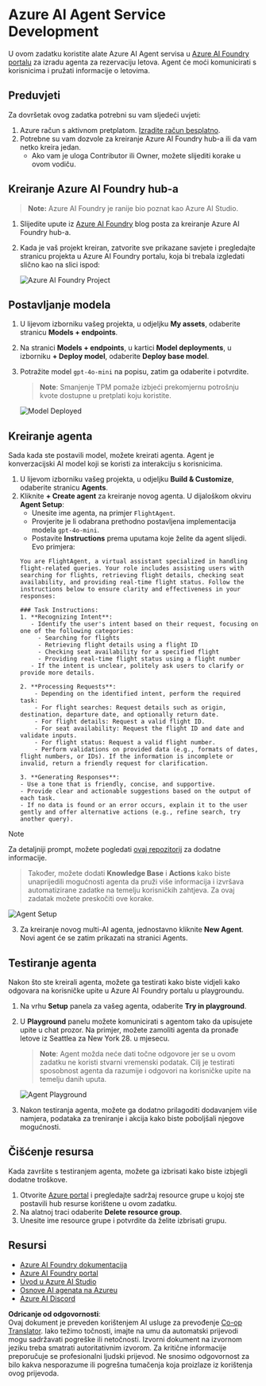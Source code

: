 <!--
CO_OP_TRANSLATOR_METADATA:
{
  "original_hash": "7e92870dc0843e13d4dabc620c09d2d9",
  "translation_date": "2025-07-12T08:23:03+00:00",
  "source_file": "02-explore-agentic-frameworks/azure-ai-foundry-agent-creation.md",
  "language_code": "hr"
}
-->
# Azure AI Agent Service Development

U ovom zadatku koristite alate Azure AI Agent servisa u [Azure AI Foundry portalu](https://ai.azure.com/?WT.mc_id=academic-105485-koreyst) za izradu agenta za rezervaciju letova. Agent će moći komunicirati s korisnicima i pružati informacije o letovima.

## Preduvjeti

Za dovršetak ovog zadatka potrebni su vam sljedeći uvjeti:
1. Azure račun s aktivnom pretplatom. [Izradite račun besplatno](https://azure.microsoft.com/free/?WT.mc_id=academic-105485-koreyst).
2. Potrebne su vam dozvole za kreiranje Azure AI Foundry hub-a ili da vam netko kreira jedan.
    - Ako vam je uloga Contributor ili Owner, možete slijediti korake u ovom vodiču.

## Kreiranje Azure AI Foundry hub-a

> **Note:** Azure AI Foundry je ranije bio poznat kao Azure AI Studio.

1. Slijedite upute iz [Azure AI Foundry](https://learn.microsoft.com/en-us/azure/ai-studio/?WT.mc_id=academic-105485-koreyst) blog posta za kreiranje Azure AI Foundry hub-a.
2. Kada je vaš projekt kreiran, zatvorite sve prikazane savjete i pregledajte stranicu projekta u Azure AI Foundry portalu, koja bi trebala izgledati slično kao na slici ispod:

    ![Azure AI Foundry Project](../../../translated_images/azure-ai-foundry.88d0c35298348c2fca620668d9b567b50b18dfe94fd2251e0793a28d4d60854e.hr.png)

## Postavljanje modela

1. U lijevom izborniku vašeg projekta, u odjeljku **My assets**, odaberite stranicu **Models + endpoints**.
2. Na stranici **Models + endpoints**, u kartici **Model deployments**, u izborniku **+ Deploy model**, odaberite **Deploy base model**.
3. Potražite model `gpt-4o-mini` na popisu, zatim ga odaberite i potvrdite.

    > **Note**: Smanjenje TPM pomaže izbjeći prekomjernu potrošnju kvote dostupne u pretplati koju koristite.

    ![Model Deployed](../../../translated_images/model-deployment.3749c53fb81e18fdc2da5beb872441b4a5f86a2d1206c5a9999a4997f78e4b7a.hr.png)

## Kreiranje agenta

Sada kada ste postavili model, možete kreirati agenta. Agent je konverzacijski AI model koji se koristi za interakciju s korisnicima.

1. U lijevom izborniku vašeg projekta, u odjeljku **Build & Customize**, odaberite stranicu **Agents**.
2. Kliknite **+ Create agent** za kreiranje novog agenta. U dijaloškom okviru **Agent Setup**:
    - Unesite ime agenta, na primjer `FlightAgent`.
    - Provjerite je li odabrana prethodno postavljena implementacija modela `gpt-4o-mini`.
    - Postavite **Instructions** prema uputama koje želite da agent slijedi. Evo primjera:
    ```
    You are FlightAgent, a virtual assistant specialized in handling flight-related queries. Your role includes assisting users with searching for flights, retrieving flight details, checking seat availability, and providing real-time flight status. Follow the instructions below to ensure clarity and effectiveness in your responses:

    ### Task Instructions:
    1. **Recognizing Intent**:
       - Identify the user's intent based on their request, focusing on one of the following categories:
         - Searching for flights
         - Retrieving flight details using a flight ID
         - Checking seat availability for a specified flight
         - Providing real-time flight status using a flight number
       - If the intent is unclear, politely ask users to clarify or provide more details.
        
    2. **Processing Requests**:
        - Depending on the identified intent, perform the required task:
        - For flight searches: Request details such as origin, destination, departure date, and optionally return date.
        - For flight details: Request a valid flight ID.
        - For seat availability: Request the flight ID and date and validate inputs.
        - For flight status: Request a valid flight number.
        - Perform validations on provided data (e.g., formats of dates, flight numbers, or IDs). If the information is incomplete or invalid, return a friendly request for clarification.

    3. **Generating Responses**:
    - Use a tone that is friendly, concise, and supportive.
    - Provide clear and actionable suggestions based on the output of each task.
    - If no data is found or an error occurs, explain it to the user gently and offer alternative actions (e.g., refine search, try another query).
    
    ```
> [!NOTE]
> Za detaljniji prompt, možete pogledati [ovaj repozitorij](https://github.com/ShivamGoyal03/RoamMind) za dodatne informacije.
    
> Također, možete dodati **Knowledge Base** i **Actions** kako biste unaprijedili mogućnosti agenta da pruži više informacija i izvršava automatizirane zadatke na temelju korisničkih zahtjeva. Za ovaj zadatak možete preskočiti ove korake.
    
![Agent Setup](../../../translated_images/agent-setup.9bbb8755bf5df672c712a9aaed6482305d32a4986742e6b21faf59485f25c50a.hr.png)

3. Za kreiranje novog multi-AI agenta, jednostavno kliknite **New Agent**. Novi agent će se zatim prikazati na stranici Agents.

## Testiranje agenta

Nakon što ste kreirali agenta, možete ga testirati kako biste vidjeli kako odgovara na korisničke upite u Azure AI Foundry portalu u playgroundu.

1. Na vrhu **Setup** panela za vašeg agenta, odaberite **Try in playground**.
2. U **Playground** panelu možete komunicirati s agentom tako da upisujete upite u chat prozor. Na primjer, možete zamoliti agenta da pronađe letove iz Seattlea za New York 28. u mjesecu.

    > **Note**: Agent možda neće dati točne odgovore jer se u ovom zadatku ne koristi stvarni vremenski podatak. Cilj je testirati sposobnost agenta da razumije i odgovori na korisničke upite na temelju danih uputa.

    ![Agent Playground](../../../translated_images/agent-playground.dc146586de71501011798b919ae595f4d4facf8c3a5f53e0107e7b80fc2418d1.hr.png)

3. Nakon testiranja agenta, možete ga dodatno prilagoditi dodavanjem više namjera, podataka za treniranje i akcija kako biste poboljšali njegove mogućnosti.

## Čišćenje resursa

Kada završite s testiranjem agenta, možete ga izbrisati kako biste izbjegli dodatne troškove.
1. Otvorite [Azure portal](https://portal.azure.com) i pregledajte sadržaj resource grupe u kojoj ste postavili hub resurse korištene u ovom zadatku.
2. Na alatnoj traci odaberite **Delete resource group**.
3. Unesite ime resource grupe i potvrdite da želite izbrisati grupu.

## Resursi

- [Azure AI Foundry dokumentacija](https://learn.microsoft.com/en-us/azure/ai-studio/?WT.mc_id=academic-105485-koreyst)
- [Azure AI Foundry portal](https://ai.azure.com/?WT.mc_id=academic-105485-koreyst)
- [Uvod u Azure AI Studio](https://techcommunity.microsoft.com/blog/educatordeveloperblog/getting-started-with-azure-ai-studio/4095602?WT.mc_id=academic-105485-koreyst)
- [Osnove AI agenata na Azureu](https://learn.microsoft.com/en-us/training/modules/ai-agent-fundamentals/?WT.mc_id=academic-105485-koreyst)
- [Azure AI Discord](https://aka.ms/AzureAI/Discord)

**Odricanje od odgovornosti**:  
Ovaj dokument je preveden korištenjem AI usluge za prevođenje [Co-op Translator](https://github.com/Azure/co-op-translator). Iako težimo točnosti, imajte na umu da automatski prijevodi mogu sadržavati pogreške ili netočnosti. Izvorni dokument na izvornom jeziku treba smatrati autoritativnim izvorom. Za kritične informacije preporučuje se profesionalni ljudski prijevod. Ne snosimo odgovornost za bilo kakva nesporazume ili pogrešna tumačenja koja proizlaze iz korištenja ovog prijevoda.